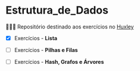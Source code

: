 # Estrutura_de_Dados
 
👨‍💻🌵 Repositório destinado aos exercícios no [Huxley](https://thehuxley.com)
  
- [x] Exercícios - **Lista**
- [ ] Exercícios - **Pilhas e Filas**
- [ ] Exercícios - **Hash, Grafos e Árvores**

 
